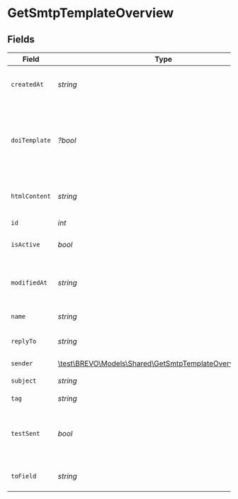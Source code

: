 # GetSmtpTemplateOverview


## Fields

| Field                                                                                                                                                            | Type                                                                                                                                                             | Required                                                                                                                                                         | Description                                                                                                                                                      | Example                                                                                                                                                          |
| ---------------------------------------------------------------------------------------------------------------------------------------------------------------- | ---------------------------------------------------------------------------------------------------------------------------------------------------------------- | ---------------------------------------------------------------------------------------------------------------------------------------------------------------- | ---------------------------------------------------------------------------------------------------------------------------------------------------------------- | ---------------------------------------------------------------------------------------------------------------------------------------------------------------- |
| `createdAt`                                                                                                                                                      | *string*                                                                                                                                                         | :heavy_check_mark:                                                                                                                                               | Creation UTC date-time of the template (YYYY-MM-DDTHH:mm:ss.SSSZ)                                                                                                | 2017-05-01T12:30:00Z                                                                                                                                             |
| `doiTemplate`                                                                                                                                                    | *?bool*                                                                                                                                                          | :heavy_minus_sign:                                                                                                                                               | It is true if template is a valid Double opt-in (DOI) template, otherwise it is false. This field will be available only in case of single template detail call. | false                                                                                                                                                            |
| `htmlContent`                                                                                                                                                    | *string*                                                                                                                                                         | :heavy_check_mark:                                                                                                                                               | HTML content of the template                                                                                                                                     | Your order n°xxxxx has been confirmed. Thanks for your purchase.                                                                                                 |
| `id`                                                                                                                                                             | *int*                                                                                                                                                            | :heavy_check_mark:                                                                                                                                               | ID of the template                                                                                                                                               | 4                                                                                                                                                                |
| `isActive`                                                                                                                                                       | *bool*                                                                                                                                                           | :heavy_check_mark:                                                                                                                                               | Status of template (true=active, false=inactive)                                                                                                                 | true                                                                                                                                                             |
| `modifiedAt`                                                                                                                                                     | *string*                                                                                                                                                         | :heavy_check_mark:                                                                                                                                               | Last modification UTC date-time of the template (YYYY-MM-DDTHH:mm:ss.SSSZ)                                                                                       | 2017-05-12T12:30:00Z                                                                                                                                             |
| `name`                                                                                                                                                           | *string*                                                                                                                                                         | :heavy_check_mark:                                                                                                                                               | Name of the template                                                                                                                                             | Order Confirmation - EN                                                                                                                                          |
| `replyTo`                                                                                                                                                        | *string*                                                                                                                                                         | :heavy_check_mark:                                                                                                                                               | Email defined as the "Reply to" for the template                                                                                                                 | replyto@domain.com                                                                                                                                               |
| `sender`                                                                                                                                                         | [\test\BREVO\Models\Shared\GetSmtpTemplateOverviewSender](../../Models/Shared/GetSmtpTemplateOverviewSender.md)                                                  | :heavy_check_mark:                                                                                                                                               | N/A                                                                                                                                                              |                                                                                                                                                                  |
| `subject`                                                                                                                                                        | *string*                                                                                                                                                         | :heavy_check_mark:                                                                                                                                               | Subject of the template                                                                                                                                          | Thanks for your order !                                                                                                                                          |
| `tag`                                                                                                                                                            | *string*                                                                                                                                                         | :heavy_check_mark:                                                                                                                                               | Tag of the template                                                                                                                                              | sports                                                                                                                                                           |
| `testSent`                                                                                                                                                       | *bool*                                                                                                                                                           | :heavy_check_mark:                                                                                                                                               | Status of test sending for the template (true=test email has been sent, false=test email has not been sent)                                                      | true                                                                                                                                                             |
| `toField`                                                                                                                                                        | *string*                                                                                                                                                         | :heavy_check_mark:                                                                                                                                               | Customisation of the "to" field for the template                                                                                                                 | {FIRSTNAME} {LASTNAME}                                                                                                                                           |
